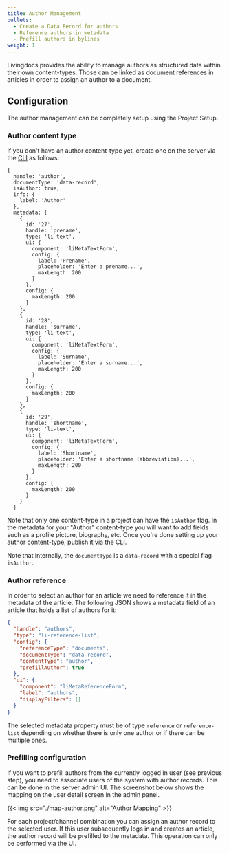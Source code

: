 ```yaml
---
title: Author Management
bullets:
  - Create a Data Record for authors
  - Reference authors in metadata
  - Prefill authors in bylines
weight: 1
---
```


Livingdocs provides the ability to manage authors as structured data within their own content-types. Those can be linked as document references in articles in order to assign an author to a document.

## Configuration

The author management can be completely setup using the Project Setup.

### Author content type

If you don't have an author content-type yet, create one on the server via the [CLI](https://docs.livingdocs.io/reference-docs/cli/) as follows:

```
{
  handle: 'author', 
  documentType: 'data-record',
  isAuthor: true,
  info: {
    label: 'Author'
  }, 
  metadata: [
    {
      id: '27', 
      handle: 'prename', 
      type: 'li-text', 
      ui: {
        component: 'liMetaTextForm', 
        config: {
          label: 'Prename', 
          placeholder: 'Enter a prename...', 
          maxLength: 200
        }
      }, 
      config: {
        maxLength: 200
      }
    },
    {
      id: '28', 
      handle: 'surname', 
      type: 'li-text', 
      ui: {
        component: 'liMetaTextForm', 
        config: {
          label: 'Surname', 
          placeholder: 'Enter a surname...', 
          maxLength: 200
        }
      }, 
      config: {
        maxLength: 200
      }
    },
    {
      id: '29', 
      handle: 'shortname', 
      type: 'li-text', 
      ui: {
        component: 'liMetaTextForm', 
        config: {
          label: 'Shortname', 
          placeholder: 'Enter a shortname (abbreviation)...', 
          maxLength: 200
        }
      }, 
      config: {
        maxLength: 200
      }
    }
  }
```

Note that only one content-type in a project can have the `isAuthor` flag. In the metadata for your "Author" content-type you will want to add fields such as a profile picture, biography, etc.
Once you're done setting up your author content-type, publish it via the [CLI](https://docs.livingdocs.io/reference-docs/cli/).

Note that internally, the `documentType` is a `data-record` with a special flag `isAuthor`.

### Author reference

In order to select an author for an article we need to reference it in the metadata of the article. The following JSON shows a metadata field of an article that holds a list of authors for it:

```json
{
  "handle": "authors",
  "type": "li-reference-list",
  "config": {
    "referenceType": "documents",
    "documentType": "data-record",
    "contentType": "author",
    "prefillAuthor": true
  },
  "ui": {
    "component": "liMetaReferenceForm",
    "label": "authors",
    "displayFilters": []
  }
}
```

The selected metadata property must be of type `reference` or `reference-list` depending on whether there is only one author or if there can be multiple ones.

### Prefilling configuration

If you want to prefill authors from the currently logged in user (see previous step), you need to associate users of the system with author records. This can be done in the server admin UI. The screenshot below shows the mapping on the user detail screen in the admin panel.

{{< img src="./map-author.png" alt="Author Mapping" >}}

For each project/channel combination you can assign an author record to the selected user. If this user subsequently logs in and creates an article, the author record will be prefilled to the metadata.
This operation can only be performed via the UI.

